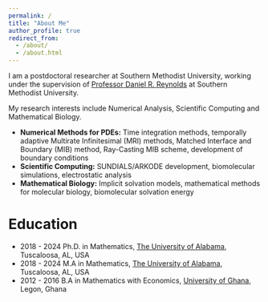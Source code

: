 ```yaml
---
permalink: /
title: "About Me"
author_profile: true
redirect_from: 
  - /about/
  - /about.html
---
```


I am a postdoctoral researcher at Southern Methodist University, working under the supervision of [Professor Daniel R. Reynolds](https://drreynolds.github.io) at Southern Methodist University.

My research interests include Numerical Analysis, Scientific Computing and Mathematical Biology.

* **Numerical Methods for PDEs:** Time integration methods, temporally adaptive Multirate Infinitesimal (MRI) methods, Matched Interface and Boundary (MIB) method, Ray-Casting MIB scheme, development of boundary conditions
* **Scientific Computing:** SUNDIALS/ARKODE development, biomolecular simulations, electrostatic analysis
* **Mathematical Biology:** Implicit solvation models, mathematical methods for molecular biology, biomolecular solvation energy

Education
======
* 2018 - 2024 Ph.D. in Mathematics, [The University of Alabama](https://www.ua.edu/), Tuscaloosa, AL, USA
* 2018 - 2024 M.A in Mathematics, [The University of Alabama](https://www.ua.edu/), Tuscaloosa, AL, USA
* 2012 - 2016 B.A in Mathematics with Economics, [University of Ghana](https://www.ug.edu.gh/), Legon, Ghana

